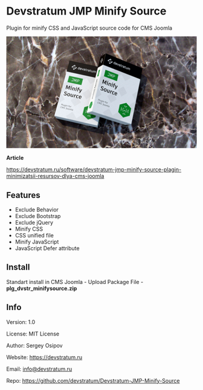 # Devstratum JMP Minify Source

Plugin for minify CSS and JavaScript source code for CMS Joomla

![product preview](https://github.com/devstratum/Devstratum-JMP-Minify-Source/blob/main/devstratum-jmp-minifysource.jpg)

**Article**

https://devstratum.ru/software/devstratum-jmp-minify-source-plagin-minimizatsii-resursov-dlya-cms-joomla

## Features

* Exclude Behavior
* Exclude Bootstrap
* Exclude jQuery
* Minify CSS
* CSS unified file
* Minify JavaScript
* JavaScript Defer attribute

## Install

Standart install in CMS Joomla - Upload Package File - **plg_dvstr_minifysource.zip**

## Info

Version: 1.0

License: MIT License

Author: Sergey Osipov

Website: https://devstratum.ru

Email: info@devstratum.ru

Repo: https://github.com/devstratum/Devstratum-JMP-Minify-Source
